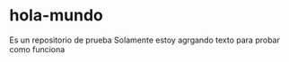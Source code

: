 # hola-mundo
Es un repositorio de  prueba 
Solamente estoy agrgando texto para probar como funciona
